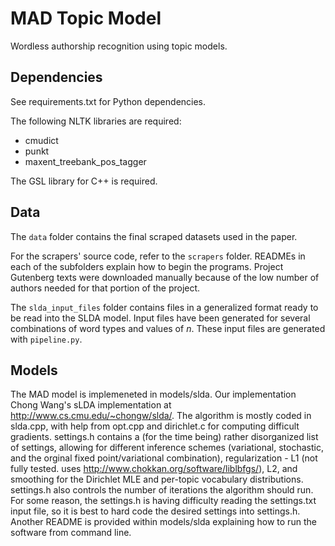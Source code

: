 
# MAD Topic Model

Wordless authorship recognition using topic models.

## Dependencies

See requirements.txt for Python dependencies.

The following NLTK libraries are required:
- cmudict
- punkt
- maxent_treebank_pos_tagger

The GSL library for C++ is required.

## Data

The `data` folder contains the final scraped datasets used in the paper.

For the scrapers' source code, refer to the `scrapers` folder. READMEs in each of the subfolders explain how to begin the programs. Project Gutenberg texts were downloaded manually because of the low number of authors needed for that portion of the project.

The `slda_input_files` folder contains files in a generalized format ready to be read into the SLDA model. Input files have been generated for several combinations of word types and values of $n$. These input files are generated with `pipeline.py`.

## Models

The MAD model is implemeneted in models/slda. Our implementation Chong Wang's sLDA implementation at http://www.cs.cmu.edu/~chongw/slda/. The algorithm is mostly coded in slda.cpp, with help from opt.cpp and dirichlet.c for computing difficult gradients. settings.h contains a (for the time being) rather disorganized list of settings, allowing for different inference schemes (variational, stochastic, and the orginal fixed point/variational combination), regularization - L1 (not fully tested. uses http://www.chokkan.org/software/liblbfgs/), L2, and smoothing for the Dirichlet MLE and per-topic vocabulary distributions. settings.h also controls the number of iterations the algorithm should run. For some reason, the settings.h is having difficulty reading the settings.txt input file, so it is best to hard code the desired settings into settings.h. Another README is provided within models/slda explaining how to run the software from command line. 